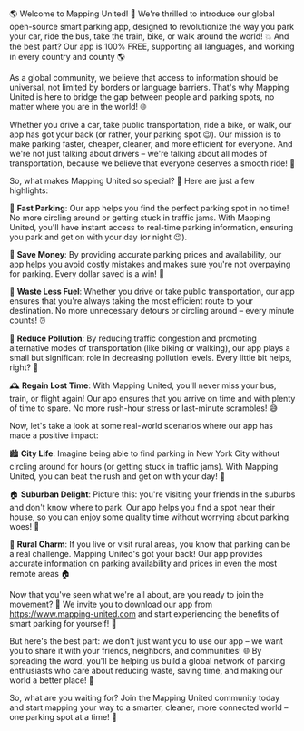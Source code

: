 🌎 Welcome to Mapping United! 🚀 We're thrilled to introduce our global open-source smart parking app, designed to revolutionize the way you park your car, ride the bus, take the train, bike, or walk around the world! 💥 And the best part? Our app is 100% FREE, supporting all languages, and working in every country and county 🌎

As a global community, we believe that access to information should be universal, not limited by borders or language barriers. That's why Mapping United is here to bridge the gap between people and parking spots, no matter where you are in the world! 🌐

Whether you drive a car, take public transportation, ride a bike, or walk, our app has got your back (or rather, your parking spot 😉). Our mission is to make parking faster, cheaper, cleaner, and more efficient for everyone. And we're not just talking about drivers – we're talking about all modes of transportation, because we believe that everyone deserves a smooth ride! 🚌

So, what makes Mapping United so special? 🤔 Here are just a few highlights:

🚀 **Fast Parking**: Our app helps you find the perfect parking spot in no time! No more circling around or getting stuck in traffic jams. With Mapping United, you'll have instant access to real-time parking information, ensuring you park and get on with your day (or night 😉).

💸 **Save Money**: By providing accurate parking prices and availability, our app helps you avoid costly mistakes and makes sure you're not overpaying for parking. Every dollar saved is a win! 🎉

🚗 **Waste Less Fuel**: Whether you drive or take public transportation, our app ensures that you're always taking the most efficient route to your destination. No more unnecessary detours or circling around – every minute counts! ⏰

💨 **Reduce Pollution**: By reducing traffic congestion and promoting alternative modes of transportation (like biking or walking), our app plays a small but significant role in decreasing pollution levels. Every little bit helps, right? 🌱

🕰️ **Regain Lost Time**: With Mapping United, you'll never miss your bus, train, or flight again! Our app ensures that you arrive on time and with plenty of time to spare. No more rush-hour stress or last-minute scrambles! 😅

Now, let's take a look at some real-world scenarios where our app has made a positive impact:

🏙️ **City Life**: Imagine being able to find parking in New York City without circling around for hours (or getting stuck in traffic jams). With Mapping United, you can beat the rush and get on with your day! 🗽️

🏠 **Suburban Delight**: Picture this: you're visiting your friends in the suburbs and don't know where to park. Our app helps you find a spot near their house, so you can enjoy some quality time without worrying about parking woes! 🏡

🌄 **Rural Charm**: If you live or visit rural areas, you know that parking can be a real challenge. Mapping United's got your back! Our app provides accurate information on parking availability and prices in even the most remote areas 🏠

Now that you've seen what we're all about, are you ready to join the movement? 🌟 We invite you to download our app from https://www.mapping-united.com and start experiencing the benefits of smart parking for yourself! 📲

But here's the best part: we don't just want you to use our app – we want you to share it with your friends, neighbors, and communities! 🌐 By spreading the word, you'll be helping us build a global network of parking enthusiasts who care about reducing waste, saving time, and making our world a better place! 🌈

So, what are you waiting for? Join the Mapping United community today and start mapping your way to a smarter, cleaner, more connected world – one parking spot at a time! 🚀